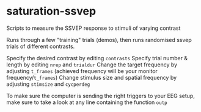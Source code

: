 # saturation-ssvep
Scripts to measure the SSVEP response to stimuli of varying contrast

Runs through a few "training" trials (demos), then runs randomised ssvep trials of different contrasts.

Specify the desired contrast by editing `contrasts`
Specify trial number & length by editing `nrep` and `trialdur`
Change the target frequency by adjusting `t_frames` (achieved frequency will be your monitor frequency/`t_frames`)
Change stimulus size and spatial frequency by adjusting `stimsize` and `cycperdeg`

To make sure the computer is sending the right triggers to your EEG setup, make sure to take a look at any line containing the function `outp`
